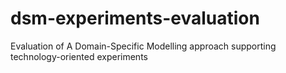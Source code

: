 # dsm-experiments-evaluation
Evaluation of A Domain-Specific Modelling approach supporting technology-oriented experiments
